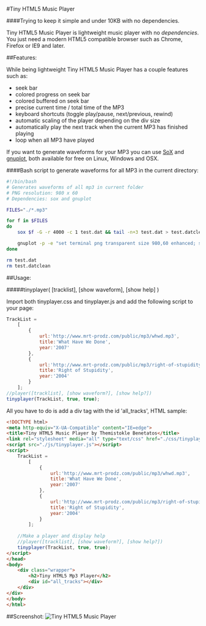 #Tiny HTML5 Music Player
 
####Trying to keep it simple and under 10KB with no dependencies.

Tiny HTML5 Music Player is lightweight music player with no *dependencies*. You just need a modern HTML5 compatible browser such as Chrome, Firefox or IE9 and later.

##Features:

While being lightweight Tiny HTML5 Music Player has a couple features such as:

* seek bar
* colored progress on seek bar
* colored buffered on seek bar
* precise current time / total time of the MP3
* keyboard shortcuts (toggle play/pause, next/previous, rewind)
* automatic scaling of the player depending on the div size
* automatically play the next track when the current MP3 has finished playing
* loop when all MP3 have played

If you want to generate waveforms for your MP3 you can use [SoX](http://sox.sourceforge.net/) and [gnuplot](http://www.gnuplot.info/), both available for free on Linux, Windows and OSX.

####Bash script to generate waveforms for all MP3 in the current directory:
```Bash
#!/bin/bash
# Generates waveforms of all mp3 in current folder
# PNG resolution: 980 x 60
# Dependencies: sox and gnuplot

FILES="./*.mp3"

for f in $FILES
do
	sox $f -G -r 4000 -c 1 test.dat && tail -n+3 test.dat > test.datclean

	gnuplot -p -e "set terminal png transparent size 980,60 enhanced; set yr [-1:1]; unset key; unset tics; unset border; set lmargin 0; set rmargin 0; set tmargin 0; set bmargin 0; set output '$f.png'; plot 'test.datclean' using 1:2 every 50 with lines lc rgbcolor '#000000'"
done

rm test.dat
rm test.datclean
```

##Usage:

#####tinyplayer( [tracklist], [show waveform], [show help] )

Import both tinyplayer.css and tinyplayer.js and add the following script to your page:

```JavaScript
TrackList = 
	[
		{
			url:'http://www.mrt-prodz.com/public/mp3/whwd.mp3',
			title:'What Have We Done',
			year:'2007'
		},
		{
			url:'http://www.mrt-prodz.com/public/mp3/right-of-stupidity.mp3',
			title:'Right of Stupidity',
			year:'2004'
		}
	];
//player([tracklist], [show waveform?], [show help?])
tinyplayer(TrackList, true, true);
```

All you have to do is add a div tag with the id 'all_tracks', HTML sample:
```HTML
<!DOCTYPE html>
<meta http-equiv="X-UA-Compatible" content="IE=edge">
<title>Tiny HTML5 Music Player by Themistokle Benetatos</title>
<link rel="stylesheet" media="all" type="text/css" href="./css/tinyplayer.css">
<script src="./js/tinyplayer.js"></script>
<script>
	TrackList = 
		[
			{
				url:'http://www.mrt-prodz.com/public/mp3/whwd.mp3',
				title:'What Have We Done',
				year:'2007'
			},
			{
				url:'http://www.mrt-prodz.com/public/mp3/right-of-stupidity.mp3',
				title:'Right of Stupidity',
				year:'2004'
			}
		];
		
	//Make a player and display help
	//player([tracklist], [show waveform?], [show help?])
	tinyplayer(TrackList, true, true);
</script>
</head>
<body>
	<div class="wrapper">
		<h2>Tiny HTML5 Mp3 Player</h2>
		<div id="all_tracks"></div>
	</div>
</div>
</body>
</html>
```

##Screenshot:
![Tiny HTML5 Music Player](https://raw.githubusercontent.com/mrt-prodz/Tiny-HTML5-Music-Player/master/screenshot.jpg)